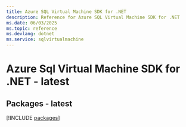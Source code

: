 ```yaml
---
title: Azure SQL Virtual Machine SDK for .NET
description: Reference for Azure SQL Virtual Machine SDK for .NET
ms.date: 06/03/2025
ms.topic: reference
ms.devlang: dotnet
ms.service: sqlvirtualmachine
---
```

# Azure Sql Virtual Machine SDK for .NET - latest
## Packages - latest
[!INCLUDE [packages](sql-virtual-machine-index.md)]